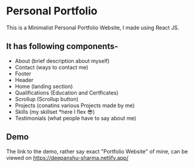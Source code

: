 
# Personal Portfolio

This is a Minimalist Personal Portfolio Website, I made using React JS.


## It has following components-

- About (brief description about myself)
- Contact (ways to contact me)
- Footer
- Header
- Home (landing section)
- Qualifications (Education and Certficates)
- Scrollup (Scrollup button)
- Projects (conatins various Projects made by me)
- Skills (my skillset *here I flex 😎)
- Testimonials (what people have to say about me)


## Demo

The link to the demo, rather say exact "Portfolio Website" of mine, can be viewed on https://deepanshu-sharma.netlify.app/
